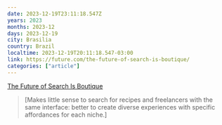 ```yaml
---
date: 2023-12-19T23:11:18.547Z
years: 2023
months: 2023-12
days: 2023-12-19
city: Brasilia
country: Brazil
localtime: 2023-12-19T20:11:18.547-03:00
link: https://future.com/the-future-of-search-is-boutique/
categories: ["article"]
---
```

[The Future of Search Is Boutique](https://future.com/the-future-of-search-is-boutique/)

> [Makes little sense to search for recipes and freelancers with the same interface: better to create diverse experiences with specific affordances for each niche.]
